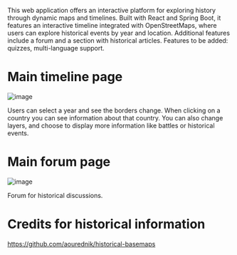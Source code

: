 This web application offers an interactive platform for exploring history through dynamic maps and timelines. Built with React and Spring Boot, it features an interactive timeline integrated with OpenStreetMaps, where users can explore historical events by year and location. Additional features include a forum and a section with historical articles. Features to be added: quizzes, multi-language support. 

# Main timeline page

![image](https://github.com/user-attachments/assets/059d3e08-6421-48c2-8013-ffd6c5b43426)

Users can select a year and see the borders change. When clicking on a country you can see information about that country. You can also change layers, and choose to display more information like battles or historical events. 

# Main forum page

![image](https://github.com/user-attachments/assets/1c15863b-1d31-4ffd-b7a7-d1a385de1b1a)

Forum for historical discussions. 

# Credits for historical information

https://github.com/aourednik/historical-basemaps


